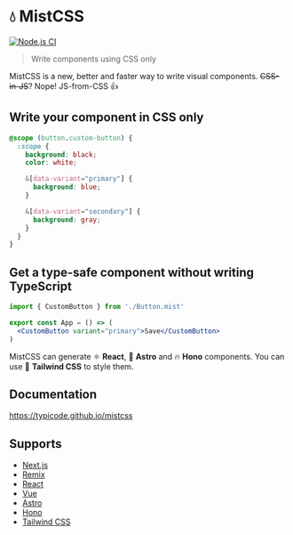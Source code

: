 # 💧 MistCSS

[![Node.js CI](https://github.com/typicode/mistcss/actions/workflows/node.js.yml/badge.svg)](https://github.com/typicode/mistcss/actions/workflows/node.js.yml)

> Write components using CSS only

MistCSS is a new, better and faster way to write visual components. ~~CSS-in-JS~~? Nope! JS-from-CSS 👍

## Write your component in CSS only

```css title="Button.mist.css"
@scope (button.custom-button) {
  :scope {
    background: black;
    color: white;

    &[data-variant="primary"] {
      background: blue;
    }

    &[data-variant="secondary"] {
      background: gray;
    }
  }
}
```

## Get a type-safe component without writing TypeScript

```jsx title="App.tsx"
import { CustomButton } from './Button.mist'

export const App = () => (
  <CustomButton variant="primary">Save</CustomButton>
)
```

MistCSS can generate ⚛️ __React__, 🚀 __Astro__ and 🔥 __Hono__ components. You can use 🍃 __Tailwind CSS__ to style them.

## Documentation

https://typicode.github.io/mistcss

## Supports

- [Next.js](https://nextjs.org/)
- [Remix](https://remix.run/)
- [React](https://react.dev/)
- [Vue](https://vuejs.org)
- [Astro](https://astro.build/)
- [Hono](https://hono.dev/)
- [Tailwind CSS](https://tailwindcss.com/)